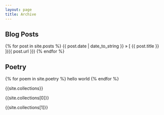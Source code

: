 ```yaml
---
layout: page
title: Archive
---
```


## Blog Posts

{% for post in site.posts %}
{{ post.date | date_to_string }} &raquo; [ {{ post.title }} ]({{ post.url }})
{% endfor %}

## Poetry

{% for poem in site.poetry %}
  hello world
{% endfor %}

{{site.collections}}

{{site.collections[0]}}

{{site.collections[1]}}
